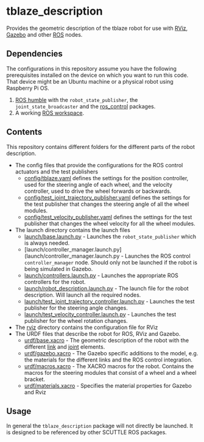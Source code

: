 # tblaze_description

Provides the geometric description of the tblaze robot for use with
[RViz](http://wiki.ros.org/rviz), [Gazebo](https://gazebosim.org/) and other [ROS](https://docs.ros.org/en/humble/index.html#)
nodes.

## Dependencies

The configurations in this repository assume you have the following prerequisites installed on the
device on which you want to run this code. That device might be an Ubuntu machine or a physical
robot using Raspberry Pi OS.

1. [ROS humble](https://docs.ros.org/en/humble/Releases/Release-Humble-Hawksbill.html) with the
   `robot_state_publisher`, the `joint_state_broadcaster` and the
   [ros_control](https://control.ros.org/master/index.html) packages.
1. A working [ROS workspace](https://docs.ros.org/en/humble/Tutorials/Beginner-Client-Libraries/Creating-A-Workspace/Creating-A-Workspace.html).

## Contents

This repository contains different folders for the different parts of the robot description.

* The config files that provide the configurations for the ROS control actuators and the test publishers
  * [config/tblaze.yaml](config/tblaze.yaml) defines the settings for the position controller, used
    for the steering angle of each wheel, and the velocity controller, used to drive the wheel forwards
    or backwards.
  * [config/test_joint_trajectory_publisher.yaml](config/test_joint_trajectory_publisher.yaml) defines the
    settings for the test publisher that changes the steering angle of all the wheel modules.
  * [config/test_velocity_publisher.yaml](config/test_velocity_publisher.yaml) defines the settings for
    the test publisher that changes the wheel velocity for all the wheel modules.
* The launch directory contains the launch files
  * [launch/base.launch.py](launch/base.launch.py) - Launches the `robot_state_publisher` which is
    always needed.
  * [launch/controller_manager.launch.py](launch/controller_manager.launch.py - Launches the ROS control
    `controller_manager` node. Should only not be launched if the robot is being simulated in Gazebo.
  * [launch/controllers.launch.py](launch/controllers.launch.py) - Launches the appropriate ROS controllers
    for the robot.
  * [launch/robot_description.launch.py](launch/robot_description.launch.py) - The launch file for
    the robot description. Will launch all the required nodes.
  * [launch/test_joint_trajectory_controller.launch.py](launch/test_joint_trajectory_controller.launch.py) - Launches
    the test publisher for the steering angle changes.
  * [launch/test_velocity_controller.launch.py](launch/test_velocity_controller.launch.py) - Launches the test
    publisher for the wheel rotation changes.
* The [rviz](rviz/) directory contains the configuration file for RViz
* The URDF files that describe the robot for ROS, RViz and Gazebo.
  * [urdf/base.xacro](urdf/base.xacro) - The geometric description of the robot with the different
    [link](http://wiki.ros.org/urdf/XML/link) and [joint](http://wiki.ros.org/urdf/XML/joint)
    elements.
  * [urdf/gazebo.xacro](urdf/gazebo.xacro) - The Gazebo specific additions to the model, e.g. the
    materials for the different links and the ROS control integration.
  * [urdf/macros.xacro](urdf/macros.xacro) - The XACRO macros for the robot. Contains the macros for
    the steering modules that consist of a wheel and a wheel bracket.
  * [urdf/materials.xacro](urdf/materials.xacro) - Specifies the material properties for Gazebo and Rviz

## Usage

In general the `tblaze_description` package will not directly be launched. It is designed to be
referenced by other SCUTTLE ROS packages.
